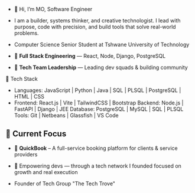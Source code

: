 - 👋 Hi, I’m MO, Software Engineer
- I am a builder, systems thinker, and creative technologist. I lead with purpose, code with precision, and build tools that solve real-world problems.
- Computer Science Senior Student at Tshwane University of Technology

- 🔁 **Full Stack Engineering** — React, Node, Django, PostgreSQL
- 🧩 **Tech Team Leadership** — Leading dev squads & building community
 
🧰 Tech Stack
- Languages: JavaScript | Python | Java | SQL | PLSQL | PostgreSQL | HTML | CSS
- Frontend: React.js | Vite | TailwindCSS | Bootstrap 
Backend: Node.js | FastAPI | Django | JEE
Database: PostgreSQL | MySQL | SQL | PLSQL
Tools: Git | Netbeans | Glassfish | VS Code

 
## 🔭 Current Focus
- 🚀 **QuickBook** – A full-service booking platform for clients & service providers
- 🤝 Empowering devs — through a tech network I founded focused on growth and real execution

- Founder of Tech Group "The Tech Trove"
